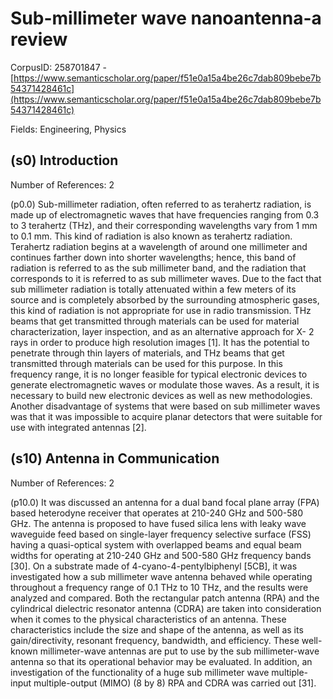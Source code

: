 # Sub-millimeter wave nanoantenna-a review

CorpusID: 258701847 - [https://www.semanticscholar.org/paper/f51e0a15a4be26c7dab809bebe7b54371428461c](https://www.semanticscholar.org/paper/f51e0a15a4be26c7dab809bebe7b54371428461c)

Fields: Engineering, Physics

## (s0) Introduction
Number of References: 2

(p0.0) Sub-millimeter radiation, often referred to as terahertz radiation, is made up of electromagnetic waves that have frequencies ranging from 0.3 to 3 terahertz (THz), and their corresponding wavelengths vary from 1 mm to 0.1 mm. This kind of radiation is also known as terahertz radiation. Terahertz radiation begins at a wavelength of around one millimeter and continues farther down into shorter wavelengths; hence, this band of radiation is referred to as the sub millimeter band, and the radiation that corresponds to it is referred to as sub millimeter waves. Due to the fact that sub millimeter radiation is totally attenuated within a few meters of its source and is completely absorbed by the surrounding atmospheric gases, this kind of radiation is not appropriate for use in radio transmission. THz beams that get transmitted through materials can be used for material characterization, layer inspection, and as an alternative approach for X- 2 rays in order to produce high resolution images [1]. It has the potential to penetrate through thin layers of materials, and THz beams that get transmitted through materials can be used for this purpose. In this frequency range, it is no longer feasible for typical electronic devices to generate electromagnetic waves or modulate those waves. As a result, it is necessary to build new electronic devices as well as new methodologies. Another disadvantage of systems that were based on sub millimeter waves was that it was impossible to acquire planar detectors that were suitable for use with integrated antennas [2].
## (s10) Antenna in Communication
Number of References: 2

(p10.0) It was discussed an antenna for a dual band focal plane array (FPA) based heterodyne receiver that operates at 210-240 GHz and 500-580 GHz. The antenna is proposed to have fused silica lens with leaky wave waveguide feed based on single-layer frequency selective surface (FSS) having a quasi-optical system with overlapped beams and equal beam widths for operating at 210-240 GHz and 500-580 GHz frequency bands [30]. On a substrate made of 4-cyano-4-pentylbiphenyl [5CB], it was investigated how a sub millimeter wave antenna behaved while operating throughout a frequency range of 0.1 THz to 10 THz, and the results were analyzed and compared. Both the rectangular patch antenna (RPA) and the cylindrical dielectric resonator antenna (CDRA) are taken into consideration when it comes to the physical characteristics of an antenna. These characteristics include the size and shape of the antenna, as well as its gain/directivity, resonant frequency, bandwidth, and efficiency. These well-known millimeter-wave antennas are put to use by the sub millimeter-wave antenna so that its operational behavior may be evaluated. In addition, an investigation of the functionality of a huge sub millimeter wave multiple-input multiple-output (MIMO) (8 by 8) RPA and CDRA was carried out [31].

